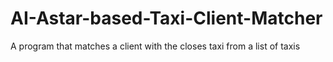 # AI-Astar-based-Taxi-Client-Matcher

Α program that matches a client with the closes taxi from a list of taxis
